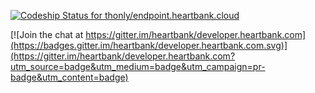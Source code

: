 [ ![Codeship Status for thonly/endpoint.heartbank.cloud](https://codeship.com/projects/04810b60-2f98-0134-992f-0637f2a9daca/status?branch=master)](https://codeship.com/projects/163966)

[![Join the chat at https://gitter.im/heartbank/developer.heartbank.com](https://badges.gitter.im/heartbank/developer.heartbank.com.svg)](https://gitter.im/heartbank/developer.heartbank.com?utm_source=badge&utm_medium=badge&utm_campaign=pr-badge&utm_content=badge)

